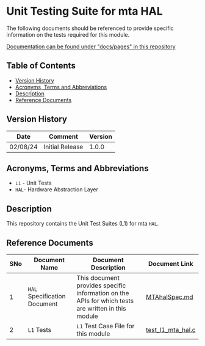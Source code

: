 # Unit Testing Suite for mta HAL

The following documents should be referenced to provide specific information on the tests required for this module.

[Documentation can be found under "docs/pages" in this repository](docs/pages)

## Table of Contents

- [Version History](#version-history)
- [Acronyms, Terms and Abbreviations](#acronyms-terms-and-abbreviations)
- [Description](#description)
- [Reference Documents](#reference-documents)

## Version History

| Date | Comment | Version |
| --- | --- | --- |
| 02/08/24 | Initial Release | 1.0.0 |

## Acronyms, Terms and Abbreviations

- `L1` - Unit Tests
- `HAL`- Hardware Abstraction Layer

## Description

This repository contains the Unit Test Suites (L1) for mta `HAL`.

## Reference Documents

|SNo|Document Name|Document Description|Document Link|
|---|-------------|--------------------|-------------|
|1|`HAL` Specification Document|This document provides specific information on the APIs for which tests are written in this module|[MTAhalSpec.md](../../../../rdkb-halif-mta/blob/main/docs/pages/MTAhalSpec.md)|
|2|`L1` Tests |`L1` Test Case File for this module |[test_l1_mta_hal.c](src/test_l1_mta_hal.c)|
